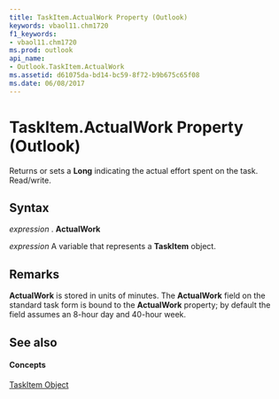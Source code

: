 ```yaml
---
title: TaskItem.ActualWork Property (Outlook)
keywords: vbaol11.chm1720
f1_keywords:
- vbaol11.chm1720
ms.prod: outlook
api_name:
- Outlook.TaskItem.ActualWork
ms.assetid: d61075da-bd14-bc59-8f72-b9b675c65f08
ms.date: 06/08/2017
---
```



# TaskItem.ActualWork Property (Outlook)

Returns or sets a  **Long** indicating the actual effort spent on the task. Read/write.


## Syntax

 _expression_ . **ActualWork**

 _expression_ A variable that represents a **TaskItem** object.


## Remarks

 **ActualWork** is stored in units of minutes. The **ActualWork** field on the standard task form is bound to the **ActualWork** property; by default the field assumes an 8-hour day and 40-hour week.


## See also


#### Concepts


[TaskItem Object](taskitem-object-outlook.md)

